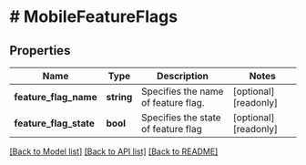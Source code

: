 # # MobileFeatureFlags

## Properties

Name | Type | Description | Notes
------------ | ------------- | ------------- | -------------
**feature_flag_name** | **string** | Specifies the name of feature flag. | [optional] [readonly]
**feature_flag_state** | **bool** | Specifies the state of feature flag | [optional] [readonly]

[[Back to Model list]](../../README.md#models) [[Back to API list]](../../README.md#endpoints) [[Back to README]](../../README.md)
